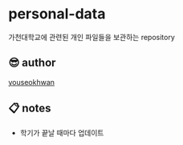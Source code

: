 # personal-data

가천대학교에 관련된 개인 파일들을 보관하는 repository

## 😎 author

[youseokhwan](https://github.com/youseokhwan)

## 📋 notes

- 학기가 끝날 때마다 업데이트
